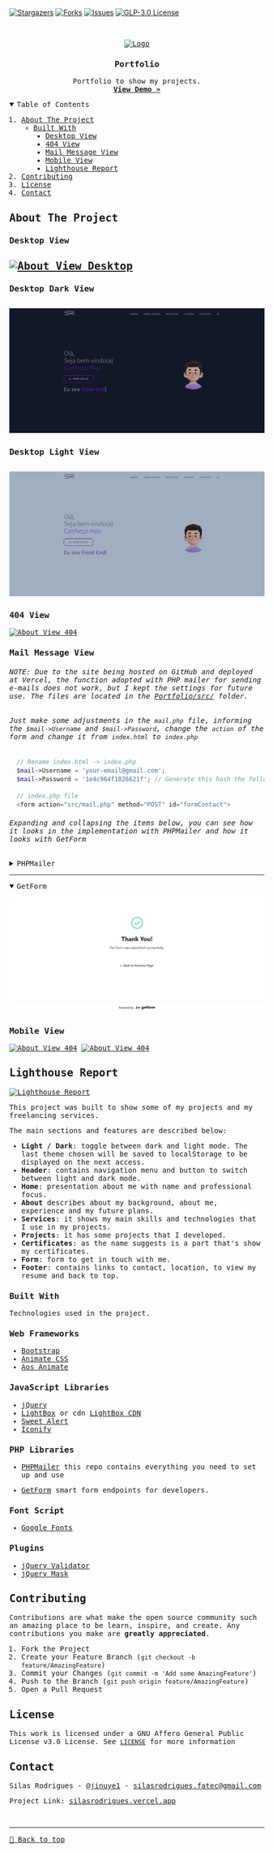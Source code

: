 [![Stargazers][stars-shield]][stars-url]
[![Forks][forks-shield]][forks-url]
[![Issues][issues-shield]][issues-url]
[![GLP-3.0 License][license-shield]][license-url]

<!-- PROJECT LOGO -->
<br />
<samp>
<p align="center">
  <a href="https://silasrodrigues.vercel.app">
    <img src="assets/img/logo-large.svg" alt="Logo" height="40">
  </a>

  <h3 align="center">Portfolio</h3>

  <p align="center">
    Portfolio to show my projects.
    <br />
    <a href="https://silasrodrigues.vercel.app"><strong>View Demo »</strong></a>
    <br />
  </p>
</p>

<!-- TABLE OF CONTENTS -->
<details open="open">
  <summary>Table of Contents</summary>
  <ol>
    <li>
      <a href="#about-the-project">About The Project</a>
      <ul>
        <li><a href="#built-with">Built With</a>
          <ul>
            <li><a href="#desktop-view">Desktop View</a></li>
            <li><a href="#404-view">404 View</a></li>
            <li><a href="#mail-message-view">Mail Message View</a></li>
            <li><a href="#mobile-view">Mobile View</a></li>
            <li><a href="#lighthouse-report">Lighthouse Report</a></li>
          </ul>
        </li>
      </ul>
    </li>
    <li><a href="#contributing">Contributing</a></li>
    <li><a href="#license">License</a></li>
    <li><a href="#contact">Contact</a></li>
  </ol>
</details>

<!-- ABOUT THE PROJECT -->

## About The Project

### Desktop View

## [![About View Desktop][product-screenshot9]](https://silasrodrigues.vercel.app)

### Desktop Dark View

## [![About View Desktop][product-screenshot]](https://silasrodrigues.vercel.app)

### Desktop Light View

## [![About View Desktop][product-screenshot8]](https://silasrodrigues.vercel.app)

### 404 View

[![About View 404][product-screenshot2]](https://silasrodrigues.vercel.app/Example404)

### Mail Message View

###### NOTE: Due to the site being hosted on GitHub and deployed at Vercel, the function adopted with PHP mailer for sending e-mails does not work, but I kept the settings for future use. The files are located in the [Portfolio/src/](https://github.com/SilasRodrigues19/Portfolio/tree/main/src) folder.

###### Just make some adjustments in the `mail.php` file, informing the `$mail->Username` and `$mail->Password`, change the `action` of the form and change it from `index.html` to `index.php`

```php
  // Rename index.html -> index.php
  $mail->Username = 'your-email@gmail.com';
  $mail->Password = '1e4c964f1026621f'; // Generate this hash the following URL -> https://myaccount.google.com/apppasswords

  // index.php file
  <form action="src/mail.php" method="POST" id="formContact">
```

###### Expanding and collapsing the items below, you can see how it looks in the implementation with PHPMailer and how it looks with GetForm

<details>
  <summary>PHPMailer</summary>

[![Error Mail][product-screenshot5]](https://silasrodrigues.vercel.app)
[![Success Mail][product-screenshot6]](https://silasrodrigues.vercel.app)

</details>

<hr>

<details open>
  <summary>GetForm</summary>

[![Get Form Message][product-screenshot10]](https://silasrodrigues.vercel.app)

</details>

### Mobile View

[![About View 404][product-screenshot3]](https://silasrodrigues.vercel.app/Example404)
[![About View 404][product-screenshot4]](https://silasrodrigues.vercel.app/Example404)

## Lighthouse Report

[![Lighthouse Report][product-screenshot7]](https://googlechrome.github.io/lighthouse/viewer/?psiurl=https%3A%2F%2Fsilasrodrigues.vercel.app%2F&strategy=mobile&category=performance&category=accessibility&category=best-practices&category=seo&category=pwa&utm_source=lh-chrome-ext)

This project was built to show some of my projects and my freelancing services.

The main sections and features are described below:

- **Light / Dark**: toggle between dark and light mode. The last theme chosen will be saved to localStorage to be displayed on the next access.
- **Header**: contains navigation menu and button to switch between light and dark mode.
- **Home**: presentation about me with name and professional focus.
- **About** describes about my background, about me, experience and my future plans.
- **Services**: it shows my main skills and technologies that I use in my projects.
- **Projects**: it has some projects that I developed.
- **Certificates**: as the name suggests is a part that's show my certificates.
- **Form**: form to get in touch with me.
- **Footer**: contains links to contact, location, to view my resume and back to top.

### Built With

Technologies used in the project.

### Web Frameworks

- [Bootstrap](https://getbootstrap.com)
- [Animate CSS](https://animate.style)
- [Aos Animate](https://michalsnik.github.io/aos/)

### JavaScript Libraries

- [jQuery](https://jquery.com)
- [LightBox](https://lokeshdhakar.com/projects/lightbox2/) or cdn [LightBox CDN](https://cdnjs.com/libraries/lightbox2)
- [Sweet Alert](https://sweetalert2.github.io)
- [Iconify](https://iconify.design)

### PHP Libraries

- [PHPMailer](https://github.com/PHPMailer/PHPMailer) this repo contains everything you need to set up and use

- [GetForm](https://getform.io/) smart form endpoints
  for developers.

### Font Script

- [Google Fonts](https://fonts.google.com/)

### Plugins

- [jQuery Validator](https://jqueryvalidation.org)
- [jQuery Mask](https://igorescobar.github.io/jQuery-Mask-Plugin/docs.html)

<!-- CONTRIBUTING -->

## Contributing

Contributions are what make the open source community such an amazing place to be learn, inspire, and create. Any contributions you make are **greatly appreciated**.

1. Fork the Project
2. Create your Feature Branch (`git checkout -b feature/AmazingFeature`)
3. Commit your Changes (`git commit -m 'Add some AmazingFeature'`)
4. Push to the Branch (`git push origin feature/AmazingFeature`)
5. Open a Pull Request

<!-- LICENSE -->

## License

This work is licensed under a GNU Affero General Public License v3.0 License. See [`LICENSE`](https://github.com/SilasRodrigues19/Portfolio/blob/main/LICENSE) for more information

<!-- CONTACT -->

## Contact

Silas Rodrigues - [@jinuye1](https://twitter.com/jinuye1) - silasrodrigues.fatec@gmail.com

Project Link: [silasrodrigues.vercel.app](https://silasrodrigues.vercel.app)

   <!-- MARKDOWN LINKS & IMAGES -->
<!-- https://www.markdownguide.org/basic-syntax/#reference-style-links -->

[contributors-shield]: https://img.shields.io/github/contributors/SilasRodrigues19/Portfolio.svg?style=for-the-badge
[contributors-url]: https://github.com/SilasRodrigues19/Portfolio/graphs/contributors
[forks-shield]: https://img.shields.io/github/forks/SilasRodrigues19/Portfolio.svg?style=for-the-badge
[forks-url]: https://github.com/SilasRodrigues19/Portfolio/network/members
[stars-shield]: https://img.shields.io/github/stars/SilasRodrigues19/Portfolio.svg?style=for-the-badge
[stars-url]: https://github.com/SilasRodrigues19/Portfolio/stargazers
[forks-shield]: https://img.shields.io/github/forks/SilasRodrigues19/Portfolio.svg?style=for-the-badge
[forks-url]: https://github.com/SilasRodrigues19/Portfolio/network/members
[issues-shield]: https://img.shields.io/github/issues/SilasRodrigues19/Portfolio.svg?style=for-the-badge
[issues-url]: https://github.com/SilasRodrigues19/Portfolio/issues
[license-shield]: https://img.shields.io/github/license/SilasRodrigues19/Portfolio.svg?style=for-the-badge
[license-url]: https://github.com/SilasRodrigues19/Portfolio/blob/master/LICENSE
[product-screenshot]: ./assets/img/preview.png
[product-screenshot2]: ./assets/img/preview404.png
[product-screenshot3]: ./assets/img/preview2.gif
[product-screenshot4]: ./assets/img/preview404-mobile.png
[product-screenshot5]: ./assets/img/previewErrorMail.png
[product-screenshot6]: ./assets/img/previewSuccessMail.png
[product-screenshot7]: ./assets/img/previewLighthouse.png
[product-screenshot8]: ./assets/img/preview2.png
[product-screenshot9]: ./assets/img/preview.gif
[product-screenshot10]: ./assets/img/previewGetForm.png

<br><hr>
[🔼 Back to top](#Portfolio)
